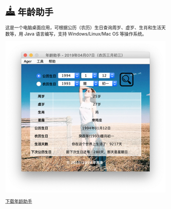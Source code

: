 # ![Ager](./res/image/icon.png) 年龄助手

这是一个电脑桌面应用，可根据公历（农历）生日查询周岁、虚岁、生肖和生活天数等，用 Java 语言编写，支持 Windows/Linux/Mac OS 等操作系统。

![ScreenShot](./external/ScreenShot.png)

[下载年龄助手](https://github.com/lihthub/ager/releases)
